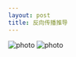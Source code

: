 ```yaml
---
layout: post
title: 反向传播推导
---
```


![photo]({{site.url}}/assets/img/微信图片_20221108172214.jpg)
![photo]({{site.url}}/assets/img/微信图片_20221108172243.jpg)